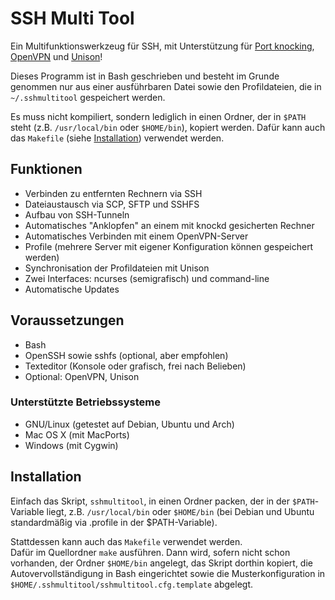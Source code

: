 # SSH Multi Tool
Ein Multifunktionswerkzeug für SSH, mit Unterstützung für [Port knocking](https://en.wikipedia.org/wiki/Port_knocking), [OpenVPN](https://en.wikipedia.org/wiki/OpenVPN) und [Unison](https://en.wikipedia.org/wiki/Unison_(file_synchronizer))!

Dieses Programm ist in Bash geschrieben und besteht im Grunde genommen nur aus einer ausführbaren Datei sowie den Profildateien, die in `~/.sshmultitool` gespeichert werden.

Es muss nicht kompiliert, sondern lediglich in einen Ordner, der in `$PATH` steht (z.B. `/usr/local/bin` oder `$HOME/bin`), kopiert werden. Dafür kann auch das `Makefile` (siehe [Installation](#installation)) verwendet werden.

## Funktionen
* Verbinden zu entfernten Rechnern via SSH
* Dateiaustausch via SCP, SFTP und SSHFS
* Aufbau von SSH-Tunneln
* Automatisches "Anklopfen" an einem mit knockd gesicherten Rechner
* Automatisches Verbinden mit einem OpenVPN-Server
* Profile (mehrere Server mit eigener Konfiguration können gespeichert werden)
* Synchronisation der Profildateien mit Unison
* Zwei Interfaces: ncurses (semigrafisch) und command-line
* Automatische Updates

## Voraussetzungen
* Bash
* OpenSSH sowie sshfs (optional, aber empfohlen)
* Texteditor (Konsole oder grafisch, frei nach Belieben)
* Optional: OpenVPN, Unison

### Unterstützte Betriebssysteme
* GNU/Linux (getestet auf Debian, Ubuntu und Arch)
* Mac OS X (mit MacPorts)
* Windows (mit Cygwin)

## Installation
Einfach das Skript, `sshmultitool`, in einen Ordner packen, der in der `$PATH`-Variable liegt, z.B. `/usr/local/bin` oder `$HOME/bin` (bei Debian und Ubuntu standardmäßig via .profile in der $PATH-Variable).

Stattdessen kann auch das `Makefile` verwendet werden.    
Dafür im Quellordner `make` ausführen. Dann wird, sofern nicht schon vorhanden, der Ordner `$HOME/bin` angelegt, das Skript dorthin kopiert, die Autovervollständigung in Bash eingerichtet sowie die Musterkonfiguration in `$HOME/.sshmultitool/sshmultitool.cfg.template` abgelegt.
